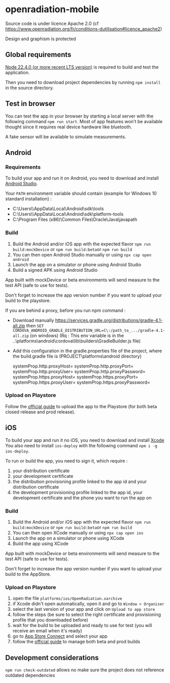 # openradiation-mobile

Source code is under licence Apache 2.0 (cf https://www.openradiation.org/fr/conditions-dutilisation#licence_apache2)

Design and graphism is protected

## Global requirements

[Node 22.4.0 (or more recent LTS version)](https://nodejs.org/en/) is required to build and test the application.

Then you need to download project dependencies by running `npm install` in the source directory.

## Test in browser

You can test the app in your browser by starting a local server with the following command `npm run start`.
Most of app features won't be available thought since it requires real device hardware like bluetooth.

A fake sensor will be available to simulate measurements.

## Android

### Requirements

To build your app and run it on Android, you need to download and install [Android Studio](https://developer.android.com/studio/).

Your `PATH` environment variable should contain (example for Windows 10 standard installation) :

- C:\Users\\<username>\AppData\Local\Android\sdk\tools
- C:\Users\\<username>\AppData\Local\Android\sdk\platform-tools
- C:\Program Files (x86)\Common Files\Oracle\Java\javapath

### Build

1. Build the Android and/or iOS app with the expected flavor  `npm run build:mockDevice` or `npm run build:beta`or `npm run build`
2. You can then open Android Studio manually or using `npx cap open android`
3. Launch the app on a simulator or phone using Android Studio
4. Build a signed APK using Android Studio

App built with mockDevice or beta environments will send measure to the test API (safe to use for tests).

Don't forget to increase the app version number if you want to upload your build to the playstore.

If you are behind a proxy, before you run npm command :

- Download manually https://services.gradle.org/distributions/gradle-4.1-all.zip then `SET CORDOVA_ANDROID_GRADLE_DISTRIBUTION_URL=C\:/path_to_.../gradle-4.1-all.zip` (on windows)
  (Rq : This env variable is in the ..\platforms\android\cordova\lib\builders\GradleBuilder.js file)
- Add this configuration in the gradle.properties file of the project, where the build.gradle file is (PROJECT\platforms\android directory)


    systemProp.http.proxyHost=
    systemProp.http.proxyPort=
    systemProp.http.proxyUser=
    systemProp.http.proxyPassword=
    systemProp.https.proxyHost=
    systemProp.https.proxyPort=
    systemProp.https.proxyUser=
    systemProp.https.proxyPassword=

### Upload on Playstore

Follow the [official guide](https://support.google.com/googleplay/android-developer/answer/7159011) to upload the app to the Playstore (for both beta closed release and prod release).

## iOS

To build your app and run it no iOS, you need to download and install [Xcode](https://developer.apple.com/xcode/)
You also need to install `ios-deploy` with the following command `npm i -g ios-deploy`.

To run or build the app, you need to sign it, which require :

1. your distribution certificate
2. your development certificate
3. the distribution provisioning profile linked to the app id and your distribution certificate
4. the development provisioning profile linked to the app id, your development certificate and the phone you want to run the app on

### Build

1. Build the Android and/or iOS app with the expected flavor  `npm run build:mockDevice` or `npm run build:beta`or `npm run build`
2. You can then open XCode manually or using `npx cap open ios`
3. Launch the app on a simulator or phone using XCode
4. Build the app using XCode

App built with mockDevice or beta environments will send measure to the test API (safe to use for tests).

Don't forget to increase the app version number if you want to upload your build to the AppStore.

### Upload on Playstore

1. open the file `platforms/ios/OpenRadiation.xarchive`
2. if Xcode didn't open automatically, open it and go to `Window > Organiser`
3. select the last version of your app and click on `Upload to app store`
4. follow the steps (be sure to select the right certificate and provisioning profile that you downloaded before)
5. wait for the build to be uploaded and ready to use for test (you will receive an email when it's ready)
6. go to [App Store Connect](https://appstoreconnect.apple.com) and select your app
7. follow the [official guide](https://help.apple.com/app-store-connect/) to manage both beta and prod builds

## Development considerations

`npm run check-outdated` allows no make sure the project does not reference outdated dependencies